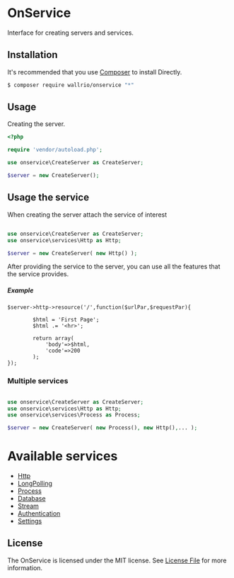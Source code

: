 
# OnService

Interface for creating servers and services.

## Installation

It's recommended that you use [Composer](https://getcomposer.org/) to install Directly.

```bash
$ composer require wallrio/onservice "*"
```


## Usage

Creating the server.

```php
<?php

require 'vendor/autoload.php';

use onservice\CreateServer as CreateServer;

$server = new CreateServer();

```

## Usage the service

When creating the server attach the service of interest

```php

use onservice\CreateServer as CreateServer;
use onservice\services\Http as Http;

$server = new CreateServer( new Http() );

```



After providing the service to the server, you can use all the features that the service provides.

##### Example

```ph
$server->http->resource('/',function($urlPar,$requestPar){

        $html = 'First Page';
        $html .= '<hr>';

        return array(
            'body'=>$html,
            'code'=>200
        );
});

```


### Multiple services


```php

use onservice\CreateServer as CreateServer;
use onservice\services\Http as Http;
use onservice\services\Process as Process;

$server = new CreateServer( new Process(), new Http(),... );

```



# Available services

- [Http](http.md)
- [LongPolling](longpolling.md)
- [Process](process.md)
- [Database](database.md)
- [Stream](stream.md)
- [Authentication](authentication.md)
- [Settings](settings.md)


## License

The OnService is licensed under the MIT license. See [License File](LICENSE) for more information.